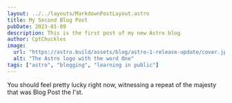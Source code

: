 ```yaml
---
layout: ../../layouts/MarkdownPostLayout.astro
title: My Second Blog Post
pubDate: 2023-01-09
description: This is the first post of my new Astro blog
author: CptChuckles
image:
  url: "https://astro.build/assets/blog/astro-1-release-update/cover.jpeg"
  alt: "The Astro logo with the word One"
tags: ["astro", "blogging", "learning in public"]
---
```

You should feel pretty lucky right now, witnessing a repeat of the majesty that was Blog Post the
I'st.
